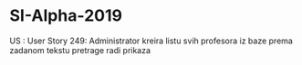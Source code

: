 # SI-Alpha-2019
US : User Story 249: Administrator kreira listu svih profesora iz baze prema zadanom tekstu pretrage radi prikaza <br/>
